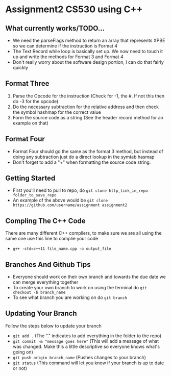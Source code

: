 # Assignment2 CS530 using C++

## What currently works/TODO...
+ We need the parseFlags method to return an array that represents XPBE so we can determine if the instruction is Format 4
+ The Text Record while loop is basically set up. We now need to touch it up and write the methods for Format 3 and Format 4
+ Don't really worry about the software design portion, I can do that fairly quickly

## Format Three
1. Parse the Opcode for the instruction (Check for -1, the #. If not this then do -3 for the opcode)
2. Do the necessary subtraction for the relative address and then check the symbol hashmap for the correct value
3. Form the source code as a string (See the header record method for an example on that)

## Format Four
+ Format Four should go the same as the format 3 method, but instead of doing any subtraction just do a direct lookup in the symtab hasmap
+ Don't forget to add a "+" when formatting the source code string.



## Getting Started
+ First you'll need to pull to repo, do `git clone http_link_in_repo folder_to_save_repo`
+ An example of the above would be `git clone https://github.com/username/assignment assignment2`

## Compling The C++ Code
There are many different C++ compilers, to make sure we are all using the same one use this line to complie your code
+ `g++ -std=c++11 file_name.cpp -o output_file`

## Branches And Github Tips
+ Everyone should work on their own branch and towards the due date we can merge everything together
+ To create your own branch to work on using the terminal do `git checkout -b branch_name`
+ To see what branch you are working on do `git branch`

## Updating Your Branch
Follow the steps below to update your branch
+ `git add .` (The "." indicates to add everything in the folder to the repo)
+ `git commit -m "message goes here"` (This will add a message of what was changed. Make this a little descriptive so everyone knows what's going on)
+ `git push origin branch_name` (Pushes changes to your branch)
+ `git status` (This command will let you know if your branch is up to date or not)
